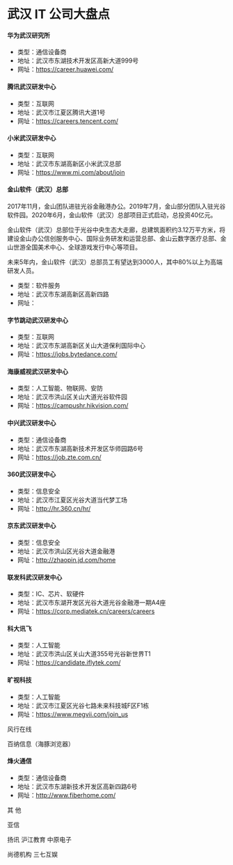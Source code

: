 # 武汉 IT 公司大盘点


#### 华为武汉研究所

* 类型：通信设备商
* 地址：武汉市东湖技术开发区高新大道999号
* 网址：https://career.huawei.com/

#### 腾讯武汉研发中心

* 类型：互联网
* 地址：武汉市江夏区腾讯大道1号
* 网址：https://careers.tencent.com/

#### 小米武汉研发中心

* 类型：互联网
* 地址：武汉市东湖高新区小米武汉总部
* 网址：https://www.mi.com/about/join

#### 金山软件（武汉）总部

2017年11月，金山团队进驻光谷金融港办公。2019年7月，金山部分团队入驻光谷软件园。2020年6月，金山软件（武汉）总部项目正式启动，总投资40亿元。

金山软件（武汉）总部位于光谷中央生态大走廊，总建筑面积约3.12万平方米，将建设金山办公信创服务中心、国际业务研发和运营总部、金山云数字医疗总部、金山世游全国美术中心、全球游戏发行中心等项目。

未来5年内，金山软件（武汉）总部员工有望达到3000人，其中80%以上为高端研发人员。

* 类型：软件服务
* 地址：武汉市东湖高新区高新四路 
* 网址：

#### 字节跳动武汉研发中心

* 类型：互联网
* 地址：武汉市东湖高新区关山大道保利国际中心
* 网址：https://jobs.bytedance.com/

#### 海康威视武汉研发中心

* 类型：人工智能、物联网、安防
* 地址：武汉市洪山区关山大道光谷软件园
* 网址：https://campushr.hikvision.com/

#### 中兴武汉研发中心

* 类型：通信设备商
* 地址：武汉市东湖高新技术开发区华师园路6号
* 网址：https://job.zte.com.cn/

#### 360武汉研发中心

* 类型：信息安全
* 地址：武汉市江夏区光谷大道当代梦工场
* 网址：http://hr.360.cn/hr/

#### 京东武汉研发中心

* 类型：信息安全
* 地址：武汉市洪山区光谷大道金融港
* 网址：http://zhaopin.jd.com/home

#### 联发科武汉研发中心

* 类型：IC、芯片、软硬件
* 地址：武汉市东湖开发区光谷大道光谷金融港一期A4座
* 网址：https://corp.mediatek.cn/careers/careers

#### 科大讯飞

* 类型：人工智能
* 地址：武汉市洪山区关山大道355号光谷新世界T1
* 网址：https://candidate.iflytek.com/

#### 旷视科技

* 类型：人工智能
* 地址：武汉市江夏区光谷七路未来科技城F区F1栋
* 网址：https://www.megvii.com/join_us


风行在线

百纳信息（海豚浏览器）

#### 烽火通信

* 类型：通信设备商
* 地址：武汉市东湖新技术开发区高新四路6号
* 网址：http://www.fiberhome.com/

其 他

亚信

扬讯
沪江教育
中原电子

尚德机构
三七互娱
